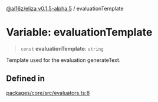 [@ai16z/eliza v0.1.5-alpha.5](../index.md) / evaluationTemplate

# Variable: evaluationTemplate

> `const` **evaluationTemplate**: `string`

Template used for the evaluation generateText.

## Defined in

[packages/core/src/evaluators.ts:8](https://github.com/agent-miraya/Miraya-7f/blob/main/packages/core/src/evaluators.ts#L8)
